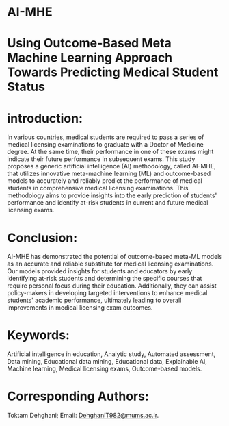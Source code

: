 # AI-MHE
# Using Outcome-Based Meta Machine Learning Approach Towards Predicting Medical Student Status
# introduction:
In various countries, medical students are required to pass a series of medical licensing examinations to graduate with a Doctor of Medicine degree. At the same time, their performance in one of these exams might indicate their future performance in subsequent exams. This study proposes a generic artificial intelligence (AI) methodology, called AI-MHE, that utilizes innovative meta-machine learning (ML) and outcome-based models to accurately and reliably predict the performance of medical students in comprehensive medical licensing examinations. 
This methodology aims to provide insights into the early prediction of students' performance and identify at-risk students in current and future medical licensing exams.
# Conclusion: 
AI-MHE has demonstrated the potential of outcome-based meta-ML models as an accurate and reliable substitute for medical licensing examinations. Our models provided insights for students and educators by early identifying at-risk students and determining the specific courses that require personal focus during their education. Additionally, they can assist policy-makers in developing targeted interventions to enhance medical students' academic performance, ultimately leading to overall improvements in medical licensing exam outcomes.
# Keywords: 
Artificial intelligence in education, Analytic study, Automated assessment, Data mining, Educational data mining, Educational data, Explainable AI, Machine learning, Medical licensing exams, Outcome-based models.
# Corresponding Authors: 
Toktam Dehghani; 
Email: DehghaniT982@mums.ac.ir.
